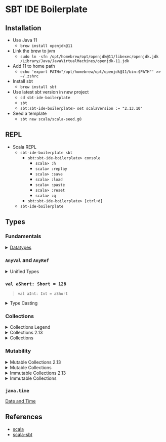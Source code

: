 # SBT IDE Boilerplate

## Installation
* Use Java 11
  * `brew install openjdk@11`
* Link the brew to jvm
  * `sudo ln -sfn /opt/homebrew/opt/openjdk@11/libexec/openjdk.jdk /Library/Java/JavaVirtualMachines/openjdk-11.jdk`
* Add 11 to home path
  * `echo 'export PATH="/opt/homebrew/opt/openjdk@11/bin:$PATH"' >> ~/.zshrc`
* Install sbt
  * `brew install sbt`
* Use latest sbt version in new project
  * `cd sbt-ide-boilerplate`
  * `sbt`
  * `sbt:sbt-ide-boilerplate> set scalaVersion := "2.13.10"`
* Seed a template
  * `sbt new scala/scala-seed.g8`

## REPL
* Scala REPL
  * `sbt-ide-boilerplate sbt`
    * `sbt:sbt-ide-boilerplate> console`
      * `scala> :h`
      * `scala> :replay`
      * `scala> :save`
      * `scala> :load`
      * `scala> :paste`
      * `scala> :reset`
      * `scala> :q`
    * `sbt:sbt-ide-boilerplate> [ctrl+d]`
  * `sbt-ide-boilerplate`

## Types

### Fundamentals

<details>
<summary><a href="https://docs.oracle.com/javase/tutorial/java/nutsandbolts/datatypes.html">Datatypes</a></summary>

* **[byte](https://scala-lang.org/api/current/scala/Byte.html)**: The `byte` data type is an 8-bit signed two's complement integer. It has a minimum value of -128 and a maximum value of 127 (inclusive). The `byte` data type can be useful for saving memory in large [arrays](https://docs.oracle.com/javase/tutorial/java/nutsandbolts/arrays.html), where the memory savings actually matters. They can also be used in place of int where their limits help to clarify your code; the fact that a variable's range is limited can serve as a form of documentation.


* **[short](https://scala-lang.org/api/current/scala/Short.html)**: The `short` data type is a 16-bit signed two's complement integer. It has a minimum value of -32,768 and a maximum value of 32,767 (inclusive). As with `byte`, the same guidelines apply: you can use a `short` to save memory in large arrays, in situations where the memory savings actually matters.


* **[int](https://scala-lang.org/api/current/scala/Int.html)**: By default, the `int` data type is a 32-bit signed two's complement integer, which has a minimum value of -2<sup>31</sup> and a maximum value of 231-1. In Java SE 8 and later, you can use the `int` data type to represent an unsigned 32-bit integer, which has a minimum value of 0 and a maximum value of 2<sup>32</sup>-1. Use the Integer class to use int data type as an unsigned integer. See the section The Number Classes for more information. Static methods like `compareUnsigned`, `divideUnsigned` etc have been added to the [Integer](https://docs.oracle.com/javase/8/docs/api/java/lang/Integer.html) class to support the arithmetic operations for unsigned integers.


* **[long](https://scala-lang.org/api/current/scala/Long.html)**: The `long` data type is a 64-bit two's complement integer. The signed long has a minimum value of -2<sup>63</sup> and a maximum value of 2<sup>63</sup>-1. In Java SE 8 and later, you can use the `long` data type to represent an unsigned 64-bit long, which has a minimum value of 0 and a maximum value of 2<sup>64</sup>-1. Use this data type when you need a range of values wider than those provided by `int`. The [Long](https://docs.oracle.com/javase/8/docs/api/java/lang/Long.html) class also contains methods like `compareUnsigned`, `divideUnsigned` etc to support arithmetic operations for unsigned long.


* **[float](https://scala-lang.org/api/current/scala/Float.html)**: The `float` data type is a single-precision 32-bit IEEE 754 floating point. Its range of values is beyond the scope of this discussion, but is specified in the [Floating-Point Types, Formats, and Values](https://docs.oracle.com/javase/specs/jls/se7/html/jls-4.html#jls-4.2.3) section of the Java Language Specification. As with the recommendations for `byte` and `short`, use a `float` (instead of `double`) if you need to save memory in large arrays of floating point numbers. This data type should never be used for precise values, such as currency. For that, you will need to use the [java.math.BigDecimal](https://docs.oracle.com/javase/8/docs/api/java/math/BigDecimal.html) class instead. [Numbers and Strings](https://docs.oracle.com/javase/tutorial/java/data/index.html) covers `BigDecimal` and other useful classes provided by the Java platform.


* **[double](https://scala-lang.org/api/current/scala/Double.html)**: The `double` data type is a double-precision 64-bit IEEE 754 floating point. Its range of values is beyond the scope of this discussion, but is specified in the [Floating-Point Types, Formats, and Values](https://docs.oracle.com/javase/specs/jls/se7/html/jls-4.html#jls-4.2.3) section of the Java Language Specification. For decimal values, this data type is generally the default choice. As mentioned above, this data type should never be used for precise values, such as currency.


* **[boolean](https://scala-lang.org/api/current/scala/Boolean.html)**: The `boolean` data type has only two possible values: `true` and `false`. Use this data type for simple flags that track true/false conditions. This data type represents one bit of information, but its "size" isn't something that's precisely defined.


* **[char](https://scala-lang.org/api/current/scala/Char.html)**: The `char` data type is a single 16-bit Unicode character. It has a minimum value of `'\u0000'` (or 0) and a maximum value of `'\uffff'` (or 65,535 inclusive).

In addition to the eight primitive data types listed above, the Java programming language also provides special support for character strings via the [java.lang.String](https://docs.oracle.com/javase/8/docs/api/java/lang/String.html) class. Enclosing your character string within double quotes will automatically create a `new String object;` for example, `String s = "this is a string";`. `String` objects are _immutable_, which means that once created, their values cannot be changed. The `String` class is not technically a primitive data type, but considering the special support given to it by the language, you'll probably tend to think of it as such. You'll learn more about the String class in [Simple Data Objects](https://docs.oracle.com/javase/tutorial/java/data/index.html)

[Source](https://docs.oracle.com/javase/tutorial/java/nutsandbolts/datatypes.html)


</details>

### `AnyVal` and `AnyRef`
<details>
<summary>Unified Types</summary>
<img src="https://docs.scala-lang.org/resources/images/tour/unified-types-diagram.svg">
</details>

### `val aShort: Short = 128`
> `val aInt: Int = aShort`

<details>
<summary>Type Casting</summary>
<img src="https://docs.scala-lang.org/resources/images/tour/unified-types-diagram.svg">
</details>

### Collections 

<details>
<summary>Collections Legend</summary>
<img src="https://docs.scala-lang.org/resources/images/tour/collections-legend-diagram.svg">
</details>
<details>
<summary>Collections 2.13</summary>
<img src="https://docs.scala-lang.org/resources/images/tour/collections-diagram-213.svg">
</details>
<details>
<summary>Collections</summary>
<img src="https://docs.scala-lang.org/resources/images/tour/collections-diagram.svg">
</details>

### Mutability

<details>
<summary>Mutable Collections 2.13</summary>
<img src="https://docs.scala-lang.org/resources/images/tour/collections-mutable-diagram-213.svg">
</details>
<details>
<summary>Mutable Collections</summary>
<img src="https://docs.scala-lang.org/resources/images/tour/collections-mutable-diagram.svg">
</details>
<details>
<summary>Immutable Collections 2.13</summary>
<img src="https://docs.scala-lang.org/resources/images/tour/collections-immutable-diagram-213.svg">
</details>
<details>
<summary>Immutable Collections</summary>
<img src="https://docs.scala-lang.org/resources/images/tour/collections-immutable-diagram.svg">
</details>

### `java.time`
[Date and Time](https://docs.oracle.com/en/java/javase/11/docs/api/java.base/java/time/package-summary.html)


## References
* [scala](https://www.scala-lang.org/download/)
* [scala-sbt](https://www.scala-sbt.org/)